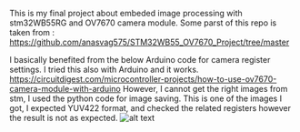 This is my final project about embeded image processing with stm32WB55RG and OV7670 camera module.
Some parst of this repo is taken from : https://github.com/anasvag575/STM32WB55_OV7670_Project/tree/master

I basically benefited from the below Arduino code for camera register settings. I tried this also with Arduino and it works.
https://circuitdigest.com/microcontroller-projects/how-to-use-ov7670-camera-module-with-arduino
However, I cannot get the right images from stm, I used the python code for image saving.
This is one of the images I got, I expected YUV422 format, and checked the related registers however the result is not as expected.
![alt text](http://url/to/img.png)

